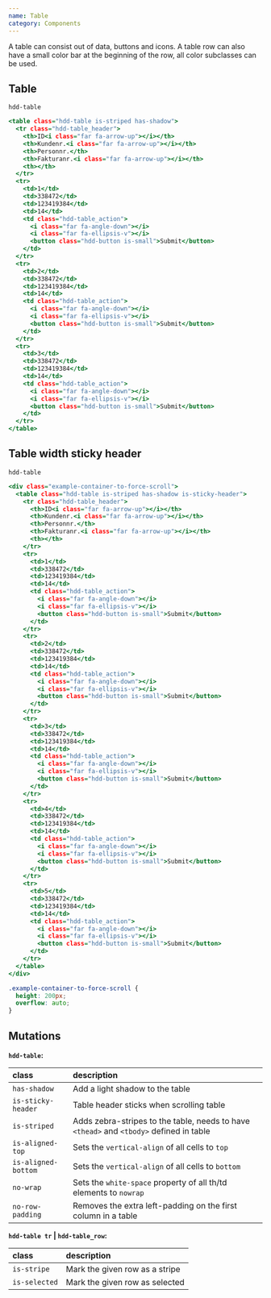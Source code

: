 ```yaml
---
name: Table
category: Components
---
```


A table can consist out of data, buttons and icons. A table row can also have a small color bar at the beginning of the row, all color subclasses can be used.

## Table
`hdd-table`

```table.html
<table class="hdd-table is-striped has-shadow">
  <tr class="hdd-table_header">
    <th>ID<i class="far fa-arrow-up"></i></th>
    <th>Kundenr.<i class="far fa-arrow-up"></i></th>
    <th>Personnr.</th>
    <th>Fakturanr.<i class="far fa-arrow-up"></i></th>
    <th></th>
  </tr>
  <tr>
    <td>1</td>
    <td>338472</td>
    <td>123419384</td>
    <td>14</td>
    <td class="hdd-table_action">
      <i class="far fa-angle-down"></i>
      <i class="far fa-ellipsis-v"></i>
      <button class="hdd-button is-small">Submit</button>
    </td>
  </tr>
  <tr>
    <td>2</td>
    <td>338472</td>
    <td>123419384</td>
    <td>14</td>
    <td class="hdd-table_action">
      <i class="far fa-angle-down"></i>
      <i class="far fa-ellipsis-v"></i>
      <button class="hdd-button is-small">Submit</button>
    </td>
  </tr>
  <tr>
    <td>3</td>
    <td>338472</td>
    <td>123419384</td>
    <td>14</td>
    <td class="hdd-table_action">
      <i class="far fa-angle-down"></i>
      <i class="far fa-ellipsis-v"></i>
      <button class="hdd-button is-small">Submit</button>
    </td>
  </tr>
</table>
```

## Table width sticky header
`hdd-table`

```table-sticky-header.html
<div class="example-container-to-force-scroll">
  <table class="hdd-table is-striped has-shadow is-sticky-header">
    <tr class="hdd-table_header">
      <th>ID<i class="far fa-arrow-up"></i></th>
      <th>Kundenr.<i class="far fa-arrow-up"></i></th>
      <th>Personnr.</th>
      <th>Fakturanr.<i class="far fa-arrow-up"></i></th>
      <th></th>
    </tr>
    <tr>
      <td>1</td>
      <td>338472</td>
      <td>123419384</td>
      <td>14</td>
      <td class="hdd-table_action">
        <i class="far fa-angle-down"></i>
        <i class="far fa-ellipsis-v"></i>
        <button class="hdd-button is-small">Submit</button>
      </td>
    </tr>
    <tr>
      <td>2</td>
      <td>338472</td>
      <td>123419384</td>
      <td>14</td>
      <td class="hdd-table_action">
        <i class="far fa-angle-down"></i>
        <i class="far fa-ellipsis-v"></i>
        <button class="hdd-button is-small">Submit</button>
      </td>
    </tr>
    <tr>
      <td>3</td>
      <td>338472</td>
      <td>123419384</td>
      <td>14</td>
      <td class="hdd-table_action">
        <i class="far fa-angle-down"></i>
        <i class="far fa-ellipsis-v"></i>
        <button class="hdd-button is-small">Submit</button>
      </td>
    </tr>
    <tr>
      <td>4</td>
      <td>338472</td>
      <td>123419384</td>
      <td>14</td>
      <td class="hdd-table_action">
        <i class="far fa-angle-down"></i>
        <i class="far fa-ellipsis-v"></i>
        <button class="hdd-button is-small">Submit</button>
      </td>
    </tr>
    <tr>
      <td>5</td>
      <td>338472</td>
      <td>123419384</td>
      <td>14</td>
      <td class="hdd-table_action">
        <i class="far fa-angle-down"></i>
        <i class="far fa-ellipsis-v"></i>
        <button class="hdd-button is-small">Submit</button>
      </td>
    </tr>
  </table>
</div>
```

```table-sticky-header.css  hidden
.example-container-to-force-scroll {
  height: 200px; 
  overflow: auto;
}
```


## Mutations
**`hdd-table`:**

| class | description|
| :--- | :--- |
| `has-shadow` | Add a light shadow to the table |
| `is-sticky-header` | Table header sticks when scrolling table |
| `is-striped` | Adds zebra-stripes to the table, needs to have `<thead>` and `<tbody>` defined in table |
| `is-aligned-top` | Sets the `vertical-align` of all cells to `top` |
| `is-aligned-bottom` | Sets the `vertical-align` of all cells to `bottom` |
| `no-wrap` | Sets the `white-space` property of all th/td elements to `nowrap` |
| `no-row-padding` | Removes the extra left-padding on the first column in a table |

**`hdd-table tr` | `hdd-table_row`:**

| class | description|
| :--- | :--- |
| `is-stripe` | Mark the given row as a stripe |
| `is-selected` | Mark the given row as selected |

